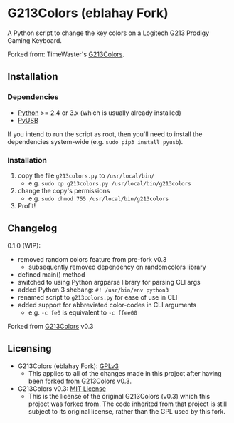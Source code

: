 # G213Colors (eblahay Fork)

A Python script to change the key colors on a Logitech G213 Prodigy Gaming Keyboard.

Forked from: TimeWaster's [G213Colors](https://github.com/SebiTimeWaster/G213Colors).

## Installation
### Dependencies

* [Python](https://www.python.org/) >= 2.4 or 3.x (which is usually already installed)
* [PyUSB](https://github.com/walac/pyusb)

If you intend to run the script as root, 
then you'll need to install the dependencies system-wide (e.g. `sudo pip3 install pyusb`).

### Installation

1) copy the file `g213colors.py` to `/usr/local/bin/`
    * e.g. `sudo cp g213colors.py /usr/local/bin/g213colors`
2) change the copy's permissions
    * e.g. `sudo chmod 755 /usr/local/bin/g213colors`
3) Profit!


## Changelog

0.1.0 (WIP):
* removed random colors feature from pre-fork v0.3
    * subsequently removed dependency on randomcolors library
* defined main() method
* switched to using Python argparse library for parsing CLI args
* added Python 3 shebang: `#! /usr/bin/env python3`
* renamed script to `g213colors.py` for ease of use in CLI
* added support for abbreviated color-codes in CLI arguments
    * e.g. `-c fe0` is equivalent to `-c ffee00`

Forked from [G213Colors](https://github.com/SebiTimeWaster/G213Colors) v0.3

## Licensing

* G213Colors (eblahay Fork): [GPLv3](LICENSE.md)
    * This applies to all of the changes made in this project after having been forked from G213Colors v0.3.
* G213Colors v0.3: [MIT License](G213Colors_LICENSE.txt)
    * This is the license of the original G213Colors (v0.3) which this project was forked from. The code inherited from that project is still subject to its original license, rather than the GPL used by this fork.